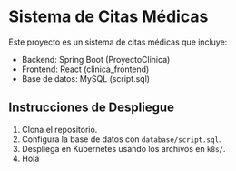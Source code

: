 # Sistema de Citas Médicas

Este proyecto es un sistema de citas médicas que incluye:
- Backend: Spring Boot (ProyectoClinica)
- Frontend: React (clinica_frontend)
- Base de datos: MySQL (script.sql)

## Instrucciones de Despliegue
1. Clona el repositorio.
2. Configura la base de datos con `database/script.sql`.
3. Despliega en Kubernetes usando los archivos en `k8s/`.
4. Hola